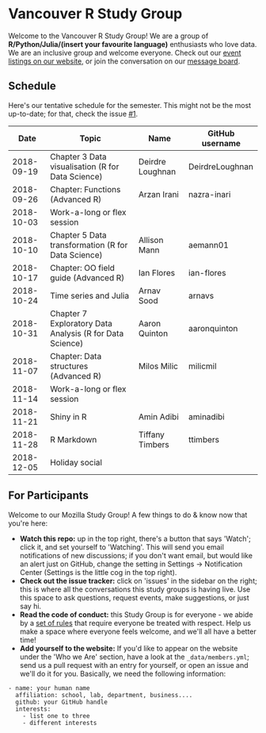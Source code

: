 Vancouver R Study Group
=======================

Welcome to the Vancouver R Study Group! We are a group of **R/Python/Julia/(insert your favourite language)** enthusiasts who love data. We are an inclusive group and welcome everyone. Check out our [event listings on our website](http://ubc-r-study-group.github.io/studyGroup/), or join the conversation on our [message board](https://github.com/ubc-r-study-group/studyGroup/issues).

## Schedule

Here's our tentative schedule for the semester. This might not be the most up-to-date; for that, check the issue [#1](/../../issues/1). 


| Date             | Topic                                                                              | Name | GitHub username   |
|-------------|---------------------------------------------------|-----------------|----------| 
| 2018-09-19 | Chapter 3 Data visualisation (R for Data Science)   | Deirdre Loughnan |  DeirdreLoughnan |  
| 2018-09-26 | Chapter: Functions (Advanced R)  | Arzan Irani  | nazra-inari   |
| 2018-10-03  | Work-a-long or flex session |   |   |
| 2018-10-10 | Chapter 5 Data transformation (R for Data Science)   | Allison Mann |  aemann01  |  
| 2018-10-17  |  Chapter: OO field guide (Advanced R)  | Ian Flores | ian-flores         |
| 2018-10-24  | Time series and Julia | Arnav Sood   | arnavs   |
| 2018-10-31 | Chapter 7 Exploratory Data Analysis (R for Data Science)   | Aaron Quinton | aaronquinton |  
| 2018-11-07 | Chapter: Data structures (Advanced R)  |  Milos Milic                 | milicmil         |
| 2018-11-14 | Work-a-long or flex session |   |   | 
| 2018-11-21 | Shiny in R   | Amin Adibi | aminadibi  |  
| 2018-11-28 | R Markdown   | Tiffany Timbers                    | ttimbers    |
| 2018-12-05 | Holiday social |   |   |

## For Participants

Welcome to our Mozilla Study Group! A few things to do & know now that you're here:

 - **Watch this repo:** up in the top right, there's a button that says 'Watch'; click it, and set yourself to 'Watching'. This will send you email notifications of new discussions; if you don't want email, but would like an alert just on GitHub, change the setting in Settings -> Notification Center (Settings is the little cog in the top right).
 - **Check out the issue tracker:** click on 'issues' in the sidebar on the right; this is where all the conversations this study groups is having live. Use this space to ask questions, request events, make suggestions, or just say hi.
 - **Read the code of conduct:** this Study Group is for everyone - we abide by a [set of rules](https://www.mozillascience.org/code-of-conduct/) that require everyone be treated with respect. Help us make a space where everyone feels welcome, and we'll all have a better time!
 - **Add yourself to the website:** If you'd like to appear on the website under the 'Who we Are' section, have a look at the `_data/members.yml`; send us a pull request with an entry for yourself, or open an issue and we'll do it for you. Basically, we need the following information:


```
- name: your human name
  affiliation: school, lab, department, business....
  github: your GitHub handle
  interests:
    - list one to three
    - different interests
```
